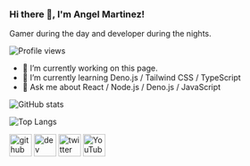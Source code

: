 ### Hi there 👋, I'm Angel Martinez!
Gamer during the day and developer during the nights.

![Profile views](https://gpvc.arturio.dev/angel-codes)  

- 🔭 I’m currently working on this page. 
- 🌱 I’m currently learning Deno.js / Tailwind CSS / TypeScript 
- 💬 Ask me about React / Node.js / Deno.js / JavaScript 


![GitHub stats](https://github-readme-stats.vercel.app/api?username=angel-codes&show_icons=true&include_all_commits=true)  

![Top Langs](https://github-readme-stats.vercel.app/api/top-langs/?username=angel-codes&layout=compact)

[<img src='https://cdn.jsdelivr.net/npm/simple-icons@3.0.1/icons/github.svg' alt='github' height='40'>](https://github.com/angel-codes)  [<img src='https://cdn.jsdelivr.net/npm/simple-icons@3.0.1/icons/dev-dot-to.svg' alt='dev' height='40'>](https://dev.to/angelcodes)  [<img src='https://cdn.jsdelivr.net/npm/simple-icons@3.0.1/icons/twitter.svg' alt='twitter' height='40'>](https://twitter.com/angel_codes_139)  [<img src='https://cdn.jsdelivr.net/npm/simple-icons@3.0.1/icons/youtube.svg' alt='YouTube' height='40'>](https://www.youtube.com/channel/UCD8tWnaeoLJyZjp14sqxKTg)  


